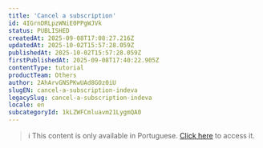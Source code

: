 ```yaml
---
title: 'Cancel a subscription'
id: 4IGrnDRLpzWNiE0PPgWJVk
status: PUBLISHED
createdAt: 2025-09-08T17:08:27.216Z
updatedAt: 2025-10-02T15:57:28.059Z
publishedAt: 2025-10-02T15:57:28.059Z
firstPublishedAt: 2025-09-08T17:40:22.905Z
contentType: tutorial
productTeam: Others
author: 2AhArvGNSPKwUAd8GOz0iU
slugEN: cancel-a-subscription-indeva
legacySlug: cancel-a-subscription-indeva
locale: en
subcategoryId: 1kLZWFCmluavm21LygmQA0
---
```


> ℹ️ This content is only available in Portuguese. [Click here](/pt/tutorial/cancelar-uma-assinatura-indeva--4IGrnDRLpzWNiE0PPgWJVk) to access it.
